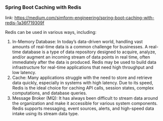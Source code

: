 ### Spring Boot Caching with Redis

link: https://medium.com/simform-engineering/spring-boot-caching-with-redis-1a36f719309f

Redis can be used in various ways, including:

1) In-Memory Database: In today’s data-driven world, handling vast amounts of real-time data is a common challenge for
   businesses. A real-time database is a type of data repository designed to acquire, analyze, and/or augment an
   incoming stream of data points in real time, often immediately after the data is produced. Redis may be used to build
   data infrastructure for real-time applications that need high throughput and low latency.
2) Cache: Many applications struggle with the need to store and retrieve data quickly, especially in systems with high
   latency. Due to its speed, Redis is the ideal choice for caching API calls, session states, complex computations, and
   database queries.
3) Message Broker (MQ): It has always been difficult to stream data around the organization and make it accessible for
   various system components. Redis supports messaging, event sources, alerts, and high-speed data intake using its
   stream data type.